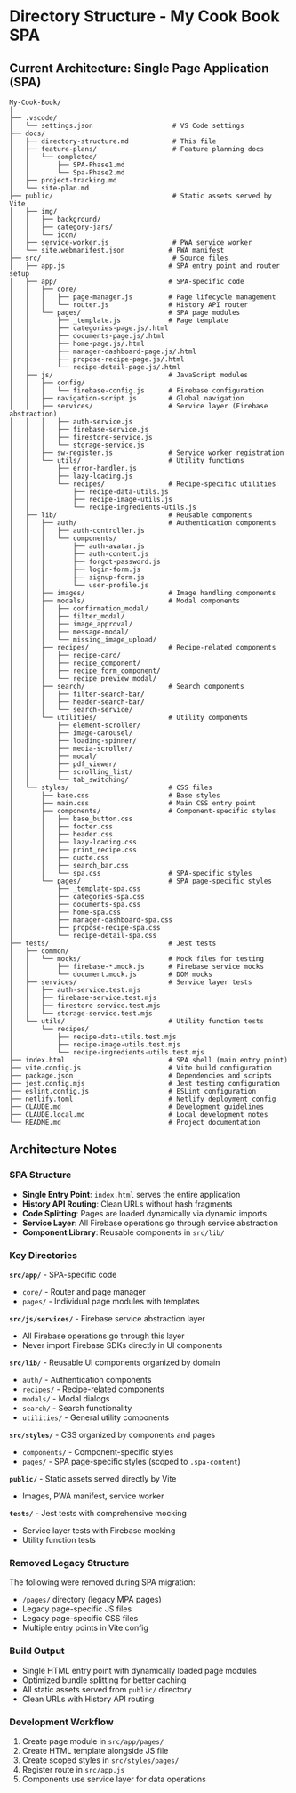 # Directory Structure - My Cook Book SPA

## Current Architecture: Single Page Application (SPA)

```
My-Cook-Book/
│
├── .vscode/
│   └── settings.json                    # VS Code settings
├── docs/
│   ├── directory-structure.md           # This file
│   ├── feature-plans/                   # Feature planning docs
│   │   └── completed/
│   │       ├── SPA-Phase1.md
│   │       └── Spa-Phase2.md
│   ├── project-tracking.md
│   └── site-plan.md
├── public/                              # Static assets served by Vite
│   ├── img/
│   │   ├── background/
│   │   ├── category-jars/
│   │   └── icon/
│   ├── service-worker.js                # PWA service worker
│   └── site.webmanifest.json           # PWA manifest
├── src/                                 # Source files
│   ├── app.js                          # SPA entry point and router setup
│   ├── app/                            # SPA-specific code
│   │   ├── core/
│   │   │   ├── page-manager.js         # Page lifecycle management
│   │   │   └── router.js               # History API router
│   │   └── pages/                      # SPA page modules
│   │       ├── _template.js            # Page template
│   │       ├── categories-page.js/.html
│   │       ├── documents-page.js/.html
│   │       ├── home-page.js/.html
│   │       ├── manager-dashboard-page.js/.html
│   │       ├── propose-recipe-page.js/.html
│   │       └── recipe-detail-page.js/.html
│   ├── js/                             # JavaScript modules
│   │   ├── config/
│   │   │   └── firebase-config.js      # Firebase configuration
│   │   ├── navigation-script.js        # Global navigation
│   │   ├── services/                   # Service layer (Firebase abstraction)
│   │   │   ├── auth-service.js
│   │   │   ├── firebase-service.js
│   │   │   ├── firestore-service.js
│   │   │   └── storage-service.js
│   │   ├── sw-register.js              # Service worker registration
│   │   └── utils/                      # Utility functions
│   │       ├── error-handler.js
│   │       ├── lazy-loading.js
│   │       └── recipes/                # Recipe-specific utilities
│   │           ├── recipe-data-utils.js
│   │           ├── recipe-image-utils.js
│   │           └── recipe-ingredients-utils.js
│   ├── lib/                            # Reusable components
│   │   ├── auth/                       # Authentication components
│   │   │   ├── auth-controller.js
│   │   │   └── components/
│   │   │       ├── auth-avatar.js
│   │   │       ├── auth-content.js
│   │   │       ├── forgot-password.js
│   │   │       ├── login-form.js
│   │   │       ├── signup-form.js
│   │   │       └── user-profile.js
│   │   ├── images/                     # Image handling components
│   │   ├── modals/                     # Modal components
│   │   │   ├── confirmation_modal/
│   │   │   ├── filter_modal/
│   │   │   ├── image_approval/
│   │   │   ├── message-modal/
│   │   │   └── missing_image_upload/
│   │   ├── recipes/                    # Recipe-related components
│   │   │   ├── recipe-card/
│   │   │   ├── recipe_component/
│   │   │   ├── recipe_form_component/
│   │   │   └── recipe_preview_modal/
│   │   ├── search/                     # Search components
│   │   │   ├── filter-search-bar/
│   │   │   ├── header-search-bar/
│   │   │   └── search-service/
│   │   └── utilities/                  # Utility components
│   │       ├── element-scroller/
│   │       ├── image-carousel/
│   │       ├── loading-spinner/
│   │       ├── media-scroller/
│   │       ├── modal/
│   │       ├── pdf_viewer/
│   │       ├── scrolling_list/
│   │       └── tab_switching/
│   └── styles/                         # CSS files
│       ├── base.css                    # Base styles
│       ├── main.css                    # Main CSS entry point
│       ├── components/                 # Component-specific styles
│       │   ├── base_button.css
│       │   ├── footer.css
│       │   ├── header.css
│       │   ├── lazy-loading.css
│       │   ├── print_recipe.css
│       │   ├── quote.css
│       │   ├── search_bar.css
│       │   └── spa.css                 # SPA-specific styles
│       └── pages/                      # SPA page-specific styles
│           ├── _template-spa.css
│           ├── categories-spa.css
│           ├── documents-spa.css
│           ├── home-spa.css
│           ├── manager-dashboard-spa.css
│           ├── propose-recipe-spa.css
│           └── recipe-detail-spa.css
├── tests/                              # Jest tests
│   ├── common/
│   │   └── mocks/                      # Mock files for testing
│   │       ├── firebase-*.mock.js      # Firebase service mocks
│   │       └── document.mock.js        # DOM mocks
│   ├── services/                       # Service layer tests
│   │   ├── auth-service.test.mjs
│   │   ├── firebase-service.test.mjs
│   │   ├── firestore-service.test.mjs
│   │   └── storage-service.test.mjs
│   └── utils/                          # Utility function tests
│       └── recipes/
│           ├── recipe-data-utils.test.mjs
│           ├── recipe-image-utils.test.mjs
│           └── recipe-ingredients-utils.test.mjs
├── index.html                          # SPA shell (main entry point)
├── vite.config.js                      # Vite build configuration
├── package.json                        # Dependencies and scripts
├── jest.config.mjs                     # Jest testing configuration
├── eslint.config.js                    # ESLint configuration
├── netlify.toml                        # Netlify deployment config
├── CLAUDE.md                           # Development guidelines
├── CLAUDE.local.md                     # Local development notes
└── README.md                           # Project documentation
```

## Architecture Notes

### SPA Structure

- **Single Entry Point**: `index.html` serves the entire application
- **History API Routing**: Clean URLs without hash fragments
- **Code Splitting**: Pages are loaded dynamically via dynamic imports
- **Service Layer**: All Firebase operations go through service abstraction
- **Component Library**: Reusable components in `src/lib/`

### Key Directories

**`src/app/`** - SPA-specific code

- `core/` - Router and page manager
- `pages/` - Individual page modules with templates

**`src/js/services/`** - Firebase service abstraction layer

- All Firebase operations go through this layer
- Never import Firebase SDKs directly in UI components

**`src/lib/`** - Reusable UI components organized by domain

- `auth/` - Authentication components
- `recipes/` - Recipe-related components
- `modals/` - Modal dialogs
- `search/` - Search functionality
- `utilities/` - General utility components

**`src/styles/`** - CSS organized by components and pages

- `components/` - Component-specific styles
- `pages/` - SPA page-specific styles (scoped to `.spa-content`)

**`public/`** - Static assets served directly by Vite

- Images, PWA manifest, service worker

**`tests/`** - Jest tests with comprehensive mocking

- Service layer tests with Firebase mocking
- Utility function tests

### Removed Legacy Structure

The following were removed during SPA migration:

- `/pages/` directory (legacy MPA pages)
- Legacy page-specific JS files
- Legacy page-specific CSS files
- Multiple entry points in Vite config

### Build Output

- Single HTML entry point with dynamically loaded page modules
- Optimized bundle splitting for better caching
- All static assets served from `public/` directory
- Clean URLs with History API routing

### Development Workflow

1. Create page module in `src/app/pages/`
2. Create HTML template alongside JS file
3. Create scoped styles in `src/styles/pages/`
4. Register route in `src/app.js`
5. Components use service layer for data operations
